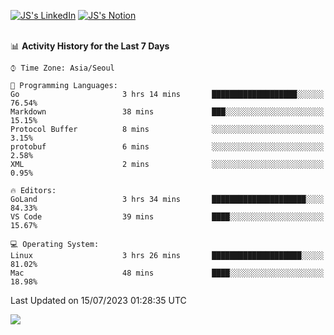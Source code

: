 
[![JS's LinkedIn](https://img.shields.io/badge/LinkedIn-blue?style=for-the-badge&logo=linkedin)](https://www.linkedin.com/in/jaeseung-lee-5a2a32139/) 
[![JS's Notion](https://img.shields.io/badge/Notion-black?style=for-the-badge&logo=notion)](https://bit.ly/ljswiki1) <br><br>
<!-- ![JS's GitHub stats](https://github-readme-stats-lemon-five.vercel.app/api?username=tkxkd0159&hide=contribs,prs,stars,issues&show_icons=true&theme=react&include_all_commits=true)   -->
<!-- ![Top Langs](https://github-readme-stats-lemon-five.vercel.app/api/top-langs/?username=tkxkd0159&layout=compact&hide=jupyter%20notebook,scss,html,css&langs_count=10)  -->


<!--START_SECTION:waka-->
📊 **Activity History for the Last 7 Days** 

```text
⌚︎ Time Zone: Asia/Seoul

💬 Programming Languages: 
Go                       3 hrs 14 mins       ███████████████████░░░░░░   76.54% 
Markdown                 38 mins             ███░░░░░░░░░░░░░░░░░░░░░░   15.15% 
Protocol Buffer          8 mins              ░░░░░░░░░░░░░░░░░░░░░░░░░   3.15% 
protobuf                 6 mins              ░░░░░░░░░░░░░░░░░░░░░░░░░   2.58% 
XML                      2 mins              ░░░░░░░░░░░░░░░░░░░░░░░░░   0.95%

🔥 Editors: 
GoLand                   3 hrs 34 mins       █████████████████████░░░░   84.33% 
VS Code                  39 mins             ████░░░░░░░░░░░░░░░░░░░░░   15.67%

💻 Operating System: 
Linux                    3 hrs 26 mins       ████████████████████░░░░░   81.02% 
Mac                      48 mins             ████░░░░░░░░░░░░░░░░░░░░░   18.98%

```


 Last Updated on 15/07/2023 01:28:35 UTC
<!--END_SECTION:waka-->

<a href="https://github.com/tkxkd0159/dsalgo">
  <img align="center" src="https://github-readme-stats-lemon-five.vercel.app/api/pin/?username=tkxkd0159&repo=dsalgo&theme=react" />
</a>


<!---
- 🔭 I’m currently working on ...
- 🌱 I’m currently learning blockchain and distributed network
- 👯 I’m looking to collaborate on ...
- 🤔 I’m looking for help with ...
- 💬 Ask me about ...
- 📫 How to reach me: ...
- 😄 Pronouns: ...
- ⚡ Fun fact: ...
-->
